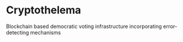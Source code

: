 # Cryptothelema
Blockchain based democratic voting infrastructure incorporating error-detecting mechanisms
